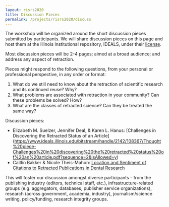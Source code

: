 ```yaml
---
layout: risrs2020
title: Discussion Pieces
permalink: /projects/risrs2020/discuss
---
```

The workshop will be organized around the short discussion pieces submitted by participants. We will share discussion pieces on this page and host them at the Illinois Institutional repository, IDEALS, under their [license](https://wiki.illinois.edu//wiki/display/IDEALS/Deposit+Agreement+-+Non-Exclusive+Distribution+and+Preservation+License). 

Most discussion pieces will be 2-4 pages; aimed at a broad audience; and address any aspect of retraction. 

Pieces might respond to the following questions, from your personal or professional perspective, in any order or format:
1. What do we still need to know about the retraction of scientific research and its continued reuse? Why?
2. What problems are associated with retraction in your community? Can these problems be solved? How?
3. What are the classes of retracted science? Can they be treated the same way?

Discussion pieces:
* Elizabeth M. Suelzer, Jennifer Deal, & Karen L. Hanus: [Challenges in Discovering the Retracted Status of an Article] (https://www.ideals.illinois.edu/bitstream/handle/2142/108367/Thought%20piece-Challenges%20in%20discovering%20the%20retracted%20status%20of%20an%20article.pdf?sequence=2&isAllowed=y)
* Caitlin Bakker & Nicole Theis-Mahon: [Location and Sentiment of Citations to Retracted Publications in Dental Research](https://www.ideals.illinois.edu/bitstream/handle/2142/108363/BakkerTheisMahon-SloanProject2020.pdf?sequence=2&isAllowed=y) 


This will foster our discussion amongst diverse participants - from the publishing industry (editors, technical staff, etc.), infrastructure-related groups (e.g. aggregators, databases, publisher service organizations), research (across government, academia, industry), journalism/science writing, policy/funding, research integrity groups.
